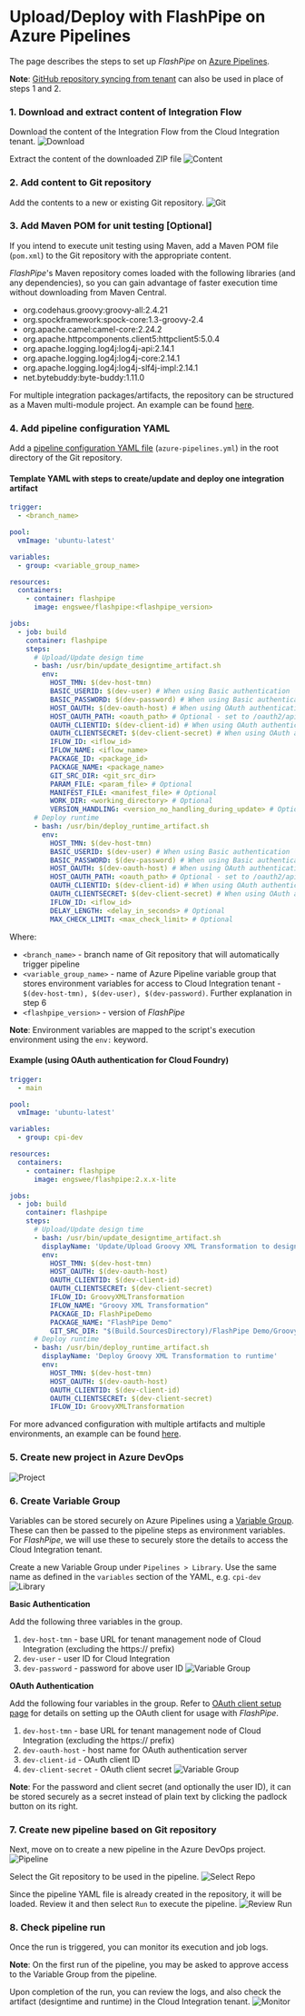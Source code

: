 # Upload/Deploy with FlashPipe on Azure Pipelines
The page describes the steps to set up _FlashPipe_ on [Azure Pipelines](https://azure.microsoft.com/en-us/services/devops/pipelines/).

**Note**: [GitHub repository syncing from tenant](github-actions-sync.md) can also be used in place of steps 1 and 2.

### 1. Download and extract content of Integration Flow
Download the content of the Integration Flow from the Cloud Integration tenant.
![Download](images/setup/01a_download_iflow.png)

Extract the content of the downloaded ZIP file
![Content](images/setup/01b_iflow_contents.png)

### 2. Add content to Git repository
Add the contents to a new or existing Git repository.
![Git](images/setup/02a_add_to_git.png)

### 3. Add Maven POM for unit testing [Optional]
If you intend to execute unit testing using Maven, add a Maven POM file (`pom.xml`) to the Git repository with the appropriate content.

_FlashPipe_'s Maven repository comes loaded with the following libraries (and any dependencies), so you can gain advantage of faster execution time without downloading from Maven Central.
- org.codehaus.groovy:groovy-all:2.4.21
- org.spockframework:spock-core:1.3-groovy-2.4
- org.apache.camel:camel-core:2.24.2
- org.apache.httpcomponents.client5:httpclient5:5.0.4
- org.apache.logging.log4j:log4j-api:2.14.1
- org.apache.logging.log4j:log4j-core:2.14.1
- org.apache.logging.log4j:log4j-slf4j-impl:2.14.1
- net.bytebuddy:byte-buddy:1.11.0

For multiple integration packages/artifacts, the repository can be structured as a Maven multi-module project. An example can be found [here](https://github.com/engswee/flashpipe-demo/tree/azure-pipelines).

### 4. Add pipeline configuration YAML
Add a [pipeline configuration YAML file](https://docs.microsoft.com/en-us/azure/devops/pipelines/get-started/pipelines-get-started?view=azure-devops#define-pipelines-using-yaml-syntax) (`azure-pipelines.yml`) in the root directory of the Git repository.

#### Template YAML with steps to create/update and deploy one integration artifact
```yaml
trigger:
  - <branch_name>

pool:
  vmImage: 'ubuntu-latest'

variables:
  - group: <variable_group_name>

resources:
  containers:
    - container: flashpipe
      image: engswee/flashpipe:<flashpipe_version>

jobs:
  - job: build
    container: flashpipe
    steps:
      # Upload/Update design time
      - bash: /usr/bin/update_designtime_artifact.sh
        env:
          HOST_TMN: $(dev-host-tmn)
          BASIC_USERID: $(dev-user) # When using Basic authentication
          BASIC_PASSWORD: $(dev-password) # When using Basic authentication
          HOST_OAUTH: $(dev-oauth-host) # When using OAuth authentication
          HOST_OAUTH_PATH: <oauth_path> # Optional - set to /oauth2/api/v1/token for Neo environments
          OAUTH_CLIENTID: $(dev-client-id) # When using OAuth authentication
          OAUTH_CLIENTSECRET: $(dev-client-secret) # When using OAuth authentication
          IFLOW_ID: <iflow_id>
          IFLOW_NAME: <iflow_name>
          PACKAGE_ID: <package_id>
          PACKAGE_NAME: <package_name>
          GIT_SRC_DIR: <git_src_dir>
          PARAM_FILE: <param_file> # Optional
          MANIFEST_FILE: <manifest_file> # Optional
          WORK_DIR: <working_directory> # Optional
          VERSION_HANDLING: <version_no_handling_during_update> # Optional
      # Deploy runtime
      - bash: /usr/bin/deploy_runtime_artifact.sh
        env:
          HOST_TMN: $(dev-host-tmn)
          BASIC_USERID: $(dev-user) # When using Basic authentication
          BASIC_PASSWORD: $(dev-password) # When using Basic authentication
          HOST_OAUTH: $(dev-oauth-host) # When using OAuth authentication
          HOST_OAUTH_PATH: <oauth_path> # Optional - set to /oauth2/api/v1/token for Neo environments
          OAUTH_CLIENTID: $(dev-client-id) # When using OAuth authentication
          OAUTH_CLIENTSECRET: $(dev-client-secret) # When using OAuth authentication
          IFLOW_ID: <iflow_id>
          DELAY_LENGTH: <delay_in_seconds> # Optional
          MAX_CHECK_LIMIT: <max_check_limit> # Optional
```
Where:
- `<branch_name>` - branch name of Git repository that will automatically trigger pipeline
- `<variable_group_name>` - name of Azure Pipeline variable group that stores environment variables for access to Cloud Integration tenant - `$(dev-host-tmn), $(dev-user), $(dev-password)`. Further explanation in step 6
- `<flashpipe_version>` - version of _FlashPipe_

**Note**: Environment variables are mapped to the script's execution environment using the `env:` keyword.

#### Example (using OAuth authentication for Cloud Foundry)

```yaml
trigger:
  - main

pool:
  vmImage: 'ubuntu-latest'

variables:
  - group: cpi-dev

resources:
  containers:
    - container: flashpipe
      image: engswee/flashpipe:2.x.x-lite

jobs:
  - job: build
    container: flashpipe
    steps:
      # Upload/Update design time
      - bash: /usr/bin/update_designtime_artifact.sh
        displayName: 'Update/Upload Groovy XML Transformation to design time'
        env:
          HOST_TMN: $(dev-host-tmn)
          HOST_OAUTH: $(dev-oauth-host)
          OAUTH_CLIENTID: $(dev-client-id)
          OAUTH_CLIENTSECRET: $(dev-client-secret)
          IFLOW_ID: GroovyXMLTransformation
          IFLOW_NAME: "Groovy XML Transformation"
          PACKAGE_ID: FlashPipeDemo
          PACKAGE_NAME: "FlashPipe Demo"
          GIT_SRC_DIR: "$(Build.SourcesDirectory)/FlashPipe Demo/Groovy XML Transformation"
      # Deploy runtime
      - bash: /usr/bin/deploy_runtime_artifact.sh
        displayName: 'Deploy Groovy XML Transformation to runtime'
        env:
          HOST_TMN: $(dev-host-tmn)
          HOST_OAUTH: $(dev-oauth-host)
          OAUTH_CLIENTID: $(dev-client-id)
          OAUTH_CLIENTSECRET: $(dev-client-secret)
          IFLOW_ID: GroovyXMLTransformation
```

For more advanced configuration with multiple artifacts and multiple environments, an example can be found [here](https://github.com/engswee/flashpipe-demo/blob/azure-pipelines/azure-pipelines.yml).

### 5. Create new project in Azure DevOps
![Project](images/setup/azure-pipelines/05a_azure_project.png)

### 6. Create Variable Group
Variables can be stored securely on Azure Pipelines using a [Variable Group](https://docs.microsoft.com/en-us/azure/devops/pipelines/library/variable-groups?view=azure-devops&tabs=yaml). These can then be passed to the pipeline steps as environment variables. For _FlashPipe_, we will use these to securely store the details to access the Cloud Integration tenant.

Create a new Variable Group under `Pipelines > Library`. Use the same name as defined in the `variables` section of the YAML, e.g. `cpi-dev`
![Library](images/setup/azure-pipelines/06a_library.png)

**Basic Authentication**

Add the following three variables in the group.
1. `dev-host-tmn` - base URL for tenant management node of Cloud Integration (excluding the https:// prefix)
2. `dev-user` - user ID for Cloud Integration
3. `dev-password` - password for above user ID
   ![Variable Group](images/setup/azure-pipelines/06b_variable_group_basic.png)

**OAuth Authentication**

Add the following four variables in the group. Refer to [OAuth client setup page](oauth_client.md) for details on setting up the OAuth client for usage with _FlashPipe_.
1. `dev-host-tmn` - base URL for tenant management node of Cloud Integration (excluding the https:// prefix)
2. `dev-oauth-host` - host name for OAuth authentication server
3. `dev-client-id` - OAuth client ID
4. `dev-client-secret` - OAuth client secret
   ![Variable Group](images/setup/azure-pipelines/06c_variable_group_oauth.png)

**Note**: For the password and client secret (and optionally the user ID), it can be stored securely as a secret instead of plain text by clicking the padlock button on its right.

### 7. Create new pipeline based on Git repository
Next, move on to create a new pipeline in the Azure DevOps project.
![Pipeline](images/setup/azure-pipelines/07a_pipeline.png)

Select the Git repository to be used in the pipeline.
![Select Repo](images/setup/azure-pipelines/07b_select_repo.png)

Since the pipeline YAML file is already created in the repository, it will be loaded. Review it and then select `Run` to execute the pipeline.
![Review Run](images/setup/azure-pipelines/07c_review_run.png)

### 8. Check pipeline run
Once the run is triggered, you can monitor its execution and job logs.

**Note**: On the first run of the pipeline, you may be asked to approve access to the Variable Group from the pipeline.

Upon completion of the run, you can review the logs, and also check the artifact (designtime and runtime) in the Cloud Integration tenant.
![Monitor](images/setup/azure-pipelines/08a_job_run.png)
